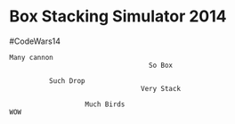 Box Stacking Simulator 2014
===========================

\#CodeWars14

    Many cannon
                                       So Box
                                       
              Such Drop
                                     Very Stack

                       Much Birds
    WOW
